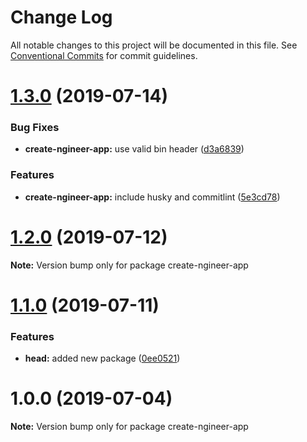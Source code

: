 # Change Log

All notable changes to this project will be documented in this file.
See [Conventional Commits](https://conventionalcommits.org) for commit guidelines.

# [1.3.0](https://github.com/pixelass/ngineer/compare/v1.2.0...v1.3.0) (2019-07-14)


### Bug Fixes

* **create-ngineer-app:** use valid bin header ([d3a6839](https://github.com/pixelass/ngineer/commit/d3a6839))


### Features

* **create-ngineer-app:** include husky and commitlint ([5e3cd78](https://github.com/pixelass/ngineer/commit/5e3cd78))





# [1.2.0](https://github.com/pixelass/ngineer/compare/v1.1.0...v1.2.0) (2019-07-12)

**Note:** Version bump only for package create-ngineer-app





# [1.1.0](https://github.com/pixelass/ngineer/compare/v1.0.0...v1.1.0) (2019-07-11)


### Features

* **head:** added new package ([0ee0521](https://github.com/pixelass/ngineer/commit/0ee0521))





# 1.0.0 (2019-07-04)

**Note:** Version bump only for package create-ngineer-app
